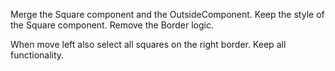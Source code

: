 Merge the Square component and the OutsideComponent. Keep the style of the Square component. Remove the Border logic.

When move left also select all squares on the right border. Keep all functionality.